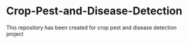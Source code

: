# Crop-Pest-and-Disease-Detection
This repository has been created for crop pest and disease detection project
